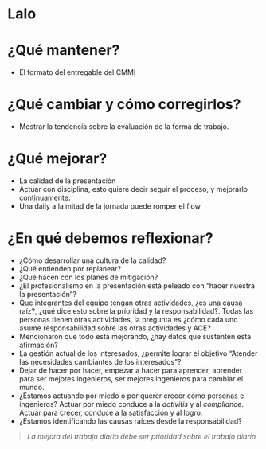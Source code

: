 # Lalo

# ¿Qué mantener?

- El formato del entregable del CMMI

# ¿Qué cambiar y cómo corregirlos?

- Mostrar la tendencia sobre la evaluación de la forma de trabajo.

# ¿Qué mejorar?

- La calidad de la presentación
- Actuar con disciplina, esto quiere decir seguir el proceso, y mejorarlo continuamente.
- Una daily a la mitad de la jornada puede romper el flow

# ¿En qué debemos reflexionar?

- ¿Cómo desarrollar una cultura de la calidad?
- ¿Qué entienden por replanear?
- ¿Qué hacen con los planes de mitigación?
- ¿El profesionalismo en la presentación está peleado con “hacer nuestra la presentación”?
- Que integrantes del equipo tengan otras actividades, ¿es una causa raíz?, ¿qué dice esto sobre la prioridad y la responsabilidad?. Todas las personas tienen otras actividades, la pregunta es ¿cómo cada uno asume responsabilidad sobre las otras actividades y ACE?
- Mencionaron que todo está mejorando, ¿hay datos que sustenten esta afirmación?
- La gestión actual de los interesados, ¿permite lograr el objetivo “Atender las necesidades cambiantes de los interesados”?
- Dejar de hacer por hacer, empezar a hacer para aprender, aprender para ser mejores ingenieros, ser mejores ingenieros para cambiar el mundo.
- ¿Estamos actuando por miedo o por querer crecer como personas e ingenieros? Actuar por miedo conduce a la *activitis* y al *compliance*. Actuar para crecer, conduce a la satisfacción y al logro.
- ¿Estamos identificando las causas raíces desde la responsabilidad?

> *La mejora del trabajo diario debe ser prioridad sobre el trabajo diario*
>